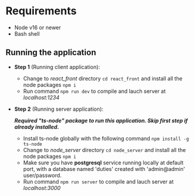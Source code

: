 # Requirements

  * Node v16 or newer
  * Bash shell

## Running the application

 * <b>Step 1</b> (Running client application):
    
   - Change to *react_front* directory `cd react_front` and install all the node packages `npm i`
   - Run command `npm run dev` to compile and lauch server at *localhost:1234*
   
 * <b>Step 2</b> (Running server application):
 
   *<b>Required "ts-node" package to run this application. Skip first step if already installed.</b>*
   
   - Install ts-node globally with the following command `npm install -g ts-node`
   - Change to *node_server* directory `cd node_server` and install all the node packages `npm i`
   - Make sure you have <b>postgresql</b> service running locally at default port, with a database named 'duties' created with 'admin@admin' user/password.
   - Run command `npm run server` to compile and lauch server at *localhost:3000*
